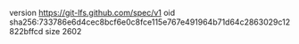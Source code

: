 version https://git-lfs.github.com/spec/v1
oid sha256:733786e6d4cec8bcf6e0c8fce115e767e491964b71d64c2863029c12822bffcd
size 2602
